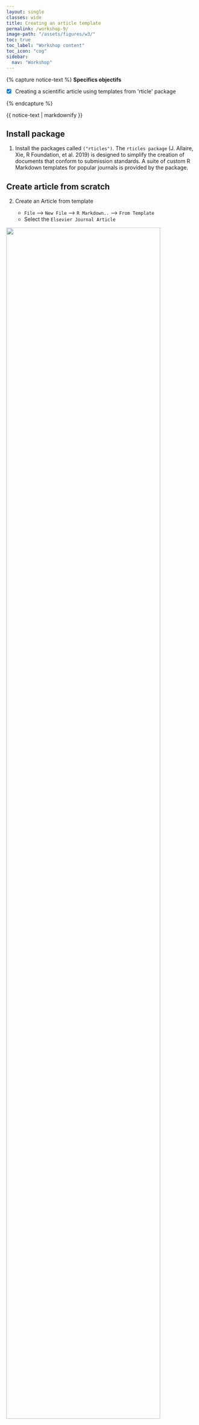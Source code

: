 ```yaml
---
layout: single
classes: wide
title: Creating an article template
permalink: /workshop-9/
image-path: "/assets/figures/w3/"
toc: true
toc_label: "Workshop content"
toc_icon: "cog"
sidebar:
  nav: "Workshop"
---
```



{% capture notice-text %}
**Specifics objectifs**

- [X] Creating a scientific article using templates from 'rticle' package


{% endcapture %}

<div class="notice--info">
  {{ notice-text | markdownify }}
</div>



## Install package

1. Install the packages called `("rticles")`. The `rticles package` (J. Allaire, Xie, R Foundation, et al. 2019) is designed to simplify the creation of documents that conform to submission standards. A suite of custom R Markdown templates for popular journals is provided by the package.




## Create article from scratch 


2. Create an Article from template

   - `File` --> `New File` --> `R Markdown..` --> `From Template`
   - Select the `Elsevier Journal Article`


<img width="90%" src="{{ site.baseurl | append:page.image-path | append: 'article.png' }}">


3. Read carefully the following element

   - [Manuscripts in Rmarkdown](https://stirlingcodingclub.github.io/Manuscripts_in_Rmarkdown/Rmarkdown_notes.html)

4. Complete the `YAML` section with your own names and affiliations


5. Include a reference from Mendeley or Zotero as a test (**not mandatory**).



If you have the **Reproducible article** document, continue to **[Writing the article](/workshop-4/)**. 
{: .notice--success}
















